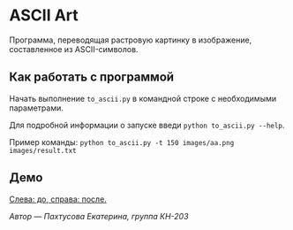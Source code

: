 # ASCII Art
Программа, переводящая растровую картинку в изображение, составленное из ASCII-символов.

## Как работать с программой
Начать выполнение `to_ascii.py` в командной строке с необходимыми параметрами. 

Для подробной информации о запуске введи `python to_ascii.py --help`.

Пример команды: `python to_ascii.py -t 150 images/aa.png images/result.txt`

## Демо
[Слева: до, справа: после.](images/result_example.png)

_Автор — Пахтусова Екатерина, группа КН-203_